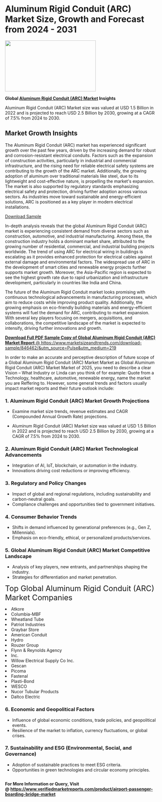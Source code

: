<H1>Aluminum Rigid Conduit (ARC) Market Size, Growth and Forecast from 2024 - 2031</H1><img class="aligncenter size-medium wp-image-584254" src="https://thirdeyenews.in/wp-content/uploads/2024/09/Global-Market-Research-300x168.jpeg" alt="" width="300" height="168" /><p><strong>Global&nbsp;<a href="https://www.marketsizeandtrends.com/download-sample/846462/&amp;utm_source=Pulse&amp;utm_medium=219">Aluminum Rigid Conduit (ARC) Market</a> Insights</strong></p><p>Aluminum Rigid Conduit (ARC) Market size was valued at USD 1.5 Billion in 2022 and is projected to reach USD 2.5 Billion by 2030, growing at a CAGR of 7.5% from 2024 to 2030.</p><p><h2>Market Growth Insights</h2> <p>The Aluminum Rigid Conduit (ARC) market has experienced significant growth over the past few years, driven by the increasing demand for robust and corrosion-resistant electrical conduits. Factors such as the expansion of construction activities, particularly in industrial and commercial infrastructure, and the rising need for reliable electrical safety systems are contributing to the growth of the ARC market. Additionally, the growing adoption of aluminum over traditional materials like steel, due to its lightweight and cost-effective nature, is propelling the market's expansion. The market is also supported by regulatory standards emphasizing electrical safety and protection, driving further adoption across various sectors. As industries move toward sustainable and energy-efficient solutions, ARC is positioned as a key player in modern electrical installations.</p> <p><a href="#">Download Sample</a></p> <p>In-depth analysis reveals that the global Aluminum Rigid Conduit (ARC) market is experiencing consistent demand from diverse sectors such as construction, automotive, and industrial manufacturing. Among these, the construction industry holds a dominant market share, attributed to the growing number of residential, commercial, and industrial building projects worldwide. The trend of using ARC for electrical wiring in buildings is escalating as it provides enhanced protection for electrical cables against external damage and environmental factors. The widespread use of ARC in the development of smart cities and renewable energy projects further supports market growth. Moreover, the Asia-Pacific region is expected to see the highest growth rate due to rapid urbanization and infrastructure development, particularly in countries like India and China.</p> <p>The future of the Aluminum Rigid Conduit market looks promising with continuous technological advancements in manufacturing processes, which aim to reduce costs while improving product quality. Additionally, the growing emphasis on eco-friendly building materials and energy-efficient systems will fuel the demand for ARC, contributing to market expansion. With several key players focusing on mergers, acquisitions, and collaborations, the competitive landscape of the market is expected to intensify, driving further innovations and growth.</p> <p><a href="#"></p><p><span class=""><strong>Download Full PDF Sample Copy of Global Aluminum Rigid Conduit (ARC) Market Report</strong> @ <a href="https://www.marketsizeandtrends.com/download-sample/846462/&amp;utm_source=Pulse&amp;utm_medium=219" target="_blank">https://www.marketsizeandtrends.com/download-sample/846462/&amp;utm_source=Pulse&amp;utm_medium=219</a></span></p><p>In order to make an accurate and perceptive description of future scope of a Global&nbsp;Aluminum Rigid Conduit (ARC) Market Market as Global&nbsp;Aluminum Rigid Conduit (ARC) Market Market of 2025, you need to describe a clear Vision &ndash; What Industry or Linda can you think of for example: Quote from a Technology, healthcare, automotive, renewable energy, name the market you are Reffering to. However, some general trends and factors usually impact market reports and their future outlook include:</p><h3>1.&nbsp;<strong>Aluminum Rigid Conduit (ARC) Market Growth Projections</strong></h3><ul><li>Examine market size trends, revenue estimates and CAGR (Compounded Annual Growth Rate) projections.</li><li><p>Aluminum Rigid Conduit (ARC) Market size was valued at USD 1.5 Billion in 2022 and is projected to reach USD 2.5 Billion by 2030, growing at a CAGR of 7.5% from 2024 to 2030.</p></li></ul><h3>2.&nbsp;<strong>Aluminum Rigid Conduit (ARC) Market Technological Advancements</strong></h3><ul><li>Integration of AI, IoT, blockchain, or automation in the industry.</li><li>Innovations driving cost reductions or improving efficiency.</li></ul><h3>3.&nbsp;<strong>Regulatory and Policy Changes</strong></h3><ul><li>Impact of global and regional regulations, including sustainability and carbon-neutral goals.</li><li>Compliance challenges and opportunities tied to government initiatives.</li></ul><h3>4.&nbsp;<strong>Consumer Behavior Trends</strong></h3><ul><li>Shifts in demand influenced by generational preferences (e.g., Gen Z, Millennials).</li><li>Emphasis on eco-friendly, ethical, or personalized products/services.</li></ul><h3>5.&nbsp;<strong>Global Aluminum Rigid Conduit (ARC) Market Competitive Landscape</strong></h3><ul><li>Analysis of key players, new entrants, and partnerships shaping the industry.</li><li>Strategies for differentiation and market penetration.</li></ul><p data-pm-slice="1 1 []"><span style="color: inherit; font-family: inherit; font-size: 25px;">Top Global Aluminum Rigid Conduit (ARC) Market Companies</span></p><div class="" data-test-id=""><p><li>Atkore</li><li> Columbia-MBF</li><li> Wheatland Tube</li><li> Patriot Industries</li><li> Graybar Store</li><li> American Conduit</li><li> Hydro</li><li> Rouzer Group</li><li> Flynn & Reynolds Agency</li><li> Inc.</li><li> Willow Electrical Supply Co Inc.</li><li> Gescan</li><li> Picoma</li><li> Fastenal</li><li> Plasti-Bond</li><li> WESCO</li><li> Nucor Tubular Products</li><li> Daltco Electric</li></p></div><h3>6.&nbsp;<strong>Economic and Geopolitical Factors</strong></h3><ul><li>Influence of global economic conditions, trade policies, and geopolitical events.</li><li>Resilience of the market to inflation, currency fluctuations, or global crises.</li></ul><h3>7.&nbsp;<strong>Sustainability and ESG (Environmental, Social, and Governance)</strong></h3><ul><li>Adoption of sustainable practices to meet ESG criteria.</li><li>Opportunities in green technologies and circular economy principles.</li></ul><h2><strong style="font-size: 14px;">For More Information or Query, Visit @&nbsp;</strong><a style="background-color: #ffffff; font-size: 14px;" href="https://www.marketsizeandtrends.com/report/aluminum-rigid-conduit-arc-market/" target="_blank">https://www.verifiedmarketreports.com/product/airport-passenger-boarding-bridge-market</a></h2>
